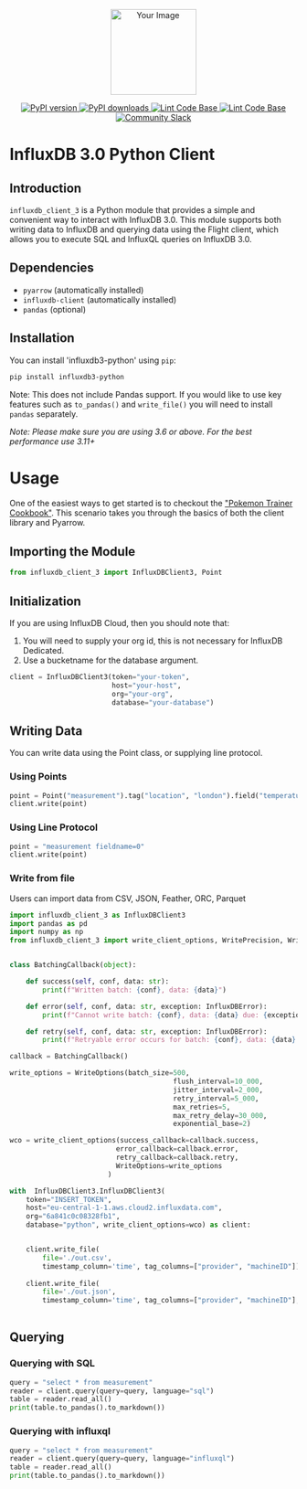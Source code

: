 <p align="center">
    <img src="https://github.com/InfluxCommunity/influxdb3-python/blob/main/python-logo.png?raw=true" alt="Your Image" width="150px">
</p>

<p align="center">
    <a href="https://pypi.org/project/influxdb3-python/">
        <img src="https://img.shields.io/pypi/v/influxdb3-python.svg" alt="PyPI version">
    </a>
    <a href="https://pypi.org/project/influxdb3-python/">
        <img src="https://img.shields.io/pypi/dm/influxdb3-python.svg" alt="PyPI downloads">
    </a>
    <a href="https://github.com/InfluxCommunity/influxdb3-python/actions/workflows/pylint.yml">
        <img src="https://github.com/InfluxCommunity/influxdb3-python/actions/workflows/pylint.yml/badge.svg" alt="Lint Code Base">
    </a>
        <a href="https://github.com/InfluxCommunity/influxdb3-python/actions/workflows/python-publish.yml">
        <img src="https://github.com/InfluxCommunity/influxdb3-python/actions/workflows/python-publish.yml/badge.svg" alt="Lint Code Base">
    </a>
    <a href="https://influxcommunity.slack.com">
        <img src="https://img.shields.io/badge/slack-join_chat-white.svg?logo=slack&style=social" alt="Community Slack">
    </a>
</p>

# InfluxDB 3.0 Python Client
## Introduction

`influxdb_client_3` is a Python module that provides a simple and convenient way to interact with InfluxDB 3.0. This module supports both writing data to InfluxDB and querying data using the Flight client, which allows you to execute SQL and InfluxQL queries on InfluxDB 3.0.

## Dependencies

- `pyarrow` (automatically installed)
- `influxdb-client` (automatically installed)
- `pandas` (optional)
  

## Installation

You can install 'influxdb3-python' using `pip`:

```bash
pip install influxdb3-python
```

Note: This does not include Pandas support. If you would like to use key features such as `to_pandas()`  and `write_file()` you will need to install `pandas` separately.

*Note: Please make sure you are using 3.6 or above. For the best performance use 3.11+*

# Usage
One of the easiest ways to get started is to checkout the ["Pokemon Trainer Cookbook"](Examples/pokemon-trainer/cookbook.ipynb). This scenario takes you through the basics of both the client library and Pyarrow.

## Importing the Module
```python
from influxdb_client_3 import InfluxDBClient3, Point
```

## Initialization
If you are using InfluxDB Cloud, then you should note that:
1. You will need to supply your org id, this is not necessary for InfluxDB Dedicated.
2. Use a bucketname for the database argument.

```python
client = InfluxDBClient3(token="your-token",
                         host="your-host",
                         org="your-org",
                         database="your-database")
```

## Writing Data
You can write data using the Point class, or supplying line protocol.

### Using Points
```python
point = Point("measurement").tag("location", "london").field("temperature", 42)
client.write(point)
```
### Using Line Protocol
```python
point = "measurement fieldname=0"
client.write(point)
```

### Write from file
Users can import data from CSV, JSON, Feather, ORC, Parquet
```python
import influxdb_client_3 as InfluxDBClient3
import pandas as pd
import numpy as np
from influxdb_client_3 import write_client_options, WritePrecision, WriteOptions, InfluxDBError


class BatchingCallback(object):

    def success(self, conf, data: str):
        print(f"Written batch: {conf}, data: {data}")

    def error(self, conf, data: str, exception: InfluxDBError):
        print(f"Cannot write batch: {conf}, data: {data} due: {exception}")

    def retry(self, conf, data: str, exception: InfluxDBError):
        print(f"Retryable error occurs for batch: {conf}, data: {data} retry: {exception}")

callback = BatchingCallback()

write_options = WriteOptions(batch_size=500,
                                        flush_interval=10_000,
                                        jitter_interval=2_000,
                                        retry_interval=5_000,
                                        max_retries=5,
                                        max_retry_delay=30_000,
                                        exponential_base=2)

wco = write_client_options(success_callback=callback.success,
                          error_callback=callback.error,
                          retry_callback=callback.retry,
                          WriteOptions=write_options 
                        )

with  InfluxDBClient3.InfluxDBClient3(
    token="INSERT_TOKEN",
    host="eu-central-1-1.aws.cloud2.influxdata.com",
    org="6a841c0c08328fb1",
    database="python", write_client_options=wco) as client:


    client.write_file(
        file='./out.csv',
        timestamp_column='time', tag_columns=["provider", "machineID"])
    
    client.write_file(
        file='./out.json',
        timestamp_column='time', tag_columns=["provider", "machineID"], date_unit='ns' )
    

```

## Querying 

### Querying with SQL
```python
query = "select * from measurement"
reader = client.query(query=query, language="sql")
table = reader.read_all()
print(table.to_pandas().to_markdown())
```

### Querying with influxql
```python
query = "select * from measurement"
reader = client.query(query=query, language="influxql")
table = reader.read_all()
print(table.to_pandas().to_markdown())
```
